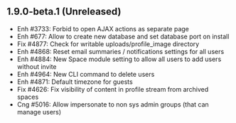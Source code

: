 1.9.0-beta.1 (Unreleased)
----------------------------

- Enh #3733: Forbid to open AJAX actions as separate page
- Enh #677: Allow to create new database and set database port on install
- Fix #4877: Check for writable uploads/profile_image directory
- Enh #4868: Reset email summaries / notifications settings for all users
- Enh #4884: New Space module setting to allow all users to add users without invite
- Enh #4964: New CLI command to delete users 
- Enh #4871: Default timezone for guests
- Fix #4626: Fix visibility of content in profile stream from archived spaces
- Cng #5016: Allow impersonate to non sys admin groups (that can manage users)
